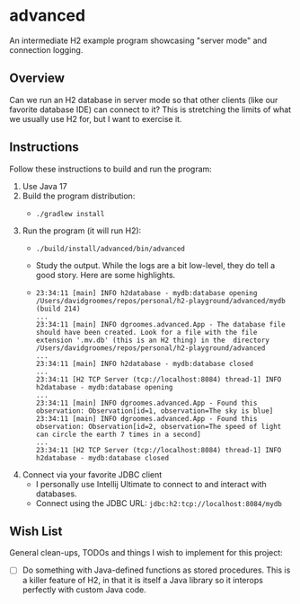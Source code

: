 # advanced

An intermediate H2 example program showcasing "server mode" and connection logging.


## Overview

Can we run an H2 database in server mode so that other clients (like our favorite database IDE) can connect to it? This
is stretching the limits of what we usually use H2 for, but I want to exercise it.


## Instructions

Follow these instructions to build and run the program:

1. Use Java 17
2. Build the program distribution:
    * ```shell
      ./gradlew install
      ```
3. Run the program (it will run H2):
    * ```shell
      ./build/install/advanced/bin/advanced
      ```
    * Study the output. While the logs are a bit low-level, they do tell a good story. Here are some highlights.
    *  ```text
       23:34:11 [main] INFO h2database - mydb:database opening /Users/davidgroomes/repos/personal/h2-playground/advanced/mydb (build 214)
       ...
       23:34:11 [main] INFO dgroomes.advanced.App - The database file should have been created. Look for a file with the file extension '.mv.db' (this is an H2 thing) in the  directory /Users/davidgroomes/repos/personal/h2-playground/advanced
       ...
       23:34:11 [main] INFO h2database - mydb:database closed
       ...
       23:34:11 [H2 TCP Server (tcp://localhost:8084) thread-1] INFO h2database - mydb:database opening
       ...
       23:34:11 [main] INFO dgroomes.advanced.App - Found this observation: Observation[id=1, observation=The sky is blue]
       23:34:11 [main] INFO dgroomes.advanced.App - Found this observation: Observation[id=2, observation=The speed of light can circle the earth 7 times in a second]
       ...
       23:34:11 [H2 TCP Server (tcp://localhost:8084) thread-1] INFO h2database - mydb:database closed
       ```
4. Connect via your favorite JDBC client
    * I personally use Intellij Ultimate to connect to and interact with databases.
    * Connect using the JDBC URL: `jdbc:h2:tcp://localhost:8084/mydb`


## Wish List

General clean-ups, TODOs and things I wish to implement for this project:

* [ ] Do something with Java-defined functions as stored procedures. This is a killer feature of H2, in that it is
  itself a Java library so it interops perfectly with custom Java code.

